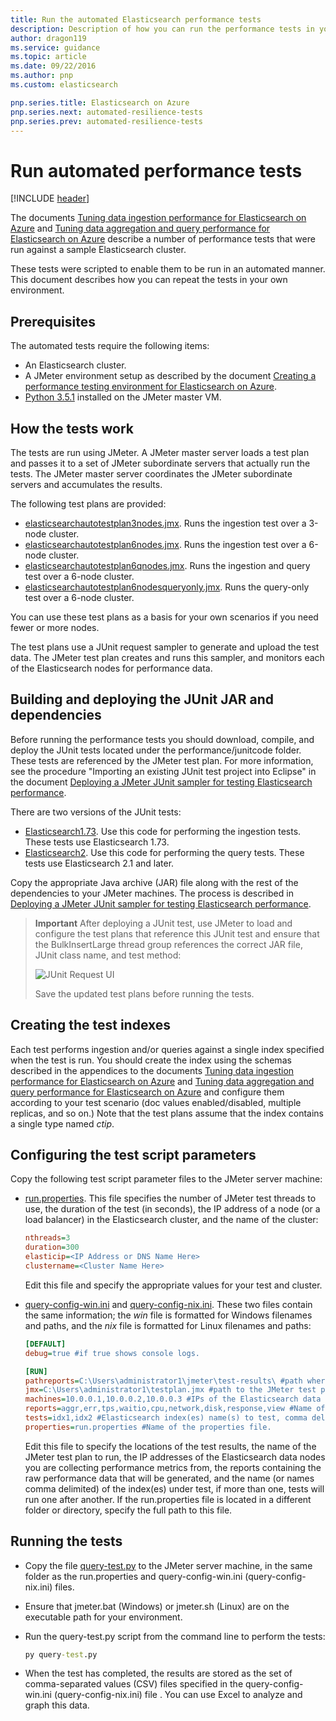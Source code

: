 ```yaml
---
title: Run the automated Elasticsearch performance tests
description: Description of how you can run the performance tests in your own environment.
author: dragon119
ms.service: guidance
ms.topic: article
ms.date: 09/22/2016
ms.author: pnp
ms.custom: elasticsearch

pnp.series.title: Elasticsearch on Azure
pnp.series.next: automated-resilience-tests
pnp.series.prev: automated-resilience-tests
---
```

# Run automated performance tests
[!INCLUDE [header](../_includes/header.md)]

The documents [Tuning data ingestion performance for Elasticsearch on Azure] and [Tuning data aggregation and query performance for Elasticsearch on Azure] describe a number of performance tests that were run against a sample Elasticsearch cluster.

These tests were scripted to enable them to be run in an automated manner. This document describes how you can repeat the tests in your own environment.

## Prerequisites
The automated tests require the following items:

* An Elasticsearch cluster.
* A JMeter environment setup as described by the document [Creating a performance testing environment for Elasticsearch on Azure].
* [Python 3.5.1](https://www.python.org/downloads/release/python-351/) installed on the JMeter master VM.

## How the tests work
The tests are run using JMeter. A JMeter master server loads a test plan and passes it to a set of JMeter subordinate servers that actually run the tests. The JMeter master server coordinates the JMeter subordinate servers and accumulates the results.

The following test plans are provided:

* [elasticsearchautotestplan3nodes.jmx](https://github.com/mspnp/elasticsearch/blob/master/ingestion-and-query-tests/templates/elasticsearchautotestplan3nodes.jmx). Runs the ingestion test over a 3-node cluster.
* [elasticsearchautotestplan6nodes.jmx](https://github.com/mspnp/elasticsearch/blob/master/ingestion-and-query-tests/templates/elasticsearchautotestplan6nodes.jmx). Runs the ingestion test over a 6-node cluster.
* [elasticsearchautotestplan6qnodes.jmx](https://github.com/mspnp/elasticsearch/blob/master/ingestion-and-query-tests/templates/elasticsearchautotestplan6qnodes.jmx). Runs the ingestion and query test over a 6-node cluster.
* [elasticsearchautotestplan6nodesqueryonly.jmx](https://github.com/mspnp/elasticsearch/blob/master/ingestion-and-query-tests/templates/elasticsearchautotestplan6nodesqueryonly.jmx). Runs the query-only test over a 6-node cluster.

You can use these test plans as a basis for your own scenarios if you need fewer or more nodes.

The test plans use a JUnit request sampler to generate and upload the test data. The JMeter test plan creates and runs this sampler, and monitors each of the Elasticsearch nodes for performance data.  

## Building and deploying the JUnit JAR and dependencies
Before running the performance tests you should download, compile, and deploy the JUnit tests located under the performance/junitcode folder. These tests are referenced by the JMeter test plan. For more information, see the procedure "Importing an existing JUnit test project into Eclipse" in the document [Deploying a JMeter JUnit sampler for testing Elasticsearch performance].

There are two versions of the JUnit tests: 

* [Elasticsearch1.73](https://github.com/mspnp/elasticsearch/tree/master/ingestion-and-query-tests/junitcode/elasticsearch1.73). Use this code for performing the ingestion tests. These tests use Elasticsearch 1.73.
* [Elasticsearch2](https://github.com/mspnp/elasticsearch/tree/master/ingestion-and-query-tests/junitcode/elasticsearch2). Use this code for performing the query tests. These tests use Elasticsearch 2.1 and later.

Copy the appropriate Java archive (JAR) file along with the rest of the dependencies to your JMeter machines. The process is described in [Deploying a JMeter JUnit sampler for testing Elasticsearch performance][Deploying a JMeter JUnit sampler for testing Elasticsearch performance]. 

> **Important** After deploying a JUnit test, use JMeter to load and configure the test plans that reference this JUnit test and ensure that the BulkInsertLarge thread group references the correct JAR file, JUnit class name, and test method:
> 
> ![JUnit Request UI](./images/performance-tests-image1.png)
> 
> Save the updated test plans before running the tests.
> 
> 

## Creating the test indexes
Each test performs ingestion and/or queries against a single index specified when the test is run. You should create the index using the schemas described in the appendices to the documents [Tuning data ingestion performance for Elasticsearch on Azure] and [Tuning data aggregation and query performance for Elasticsearch on Azure] and configure them according to your test scenario (doc values enabled/disabled, multiple replicas, and so on.) Note that the test plans assume that the index contains a single type named *ctip*.

## Configuring the test script parameters
Copy the following test script parameter files to the JMeter server machine:

* [run.properties](https://github.com/mspnp/elasticsearch/blob/master/ingestion-and-query-tests/run.properties). This file specifies the number of JMeter test threads to use, the duration of the test (in seconds), the IP address of a node (or a load balancer) in the Elasticsearch cluster, and the name of the cluster:
  
  ```ini
  nthreads=3
  duration=300
  elasticip=<IP Address or DNS Name Here>
  clustername=<Cluster Name Here>
  ```
  
  Edit this file and specify the appropriate values for your test and cluster.
* [query-config-win.ini](https://github.com/mspnp/elasticsearch/blob/master/ingestion-and-query-tests/query-config-win.ini) and [query-config-nix.ini](https://github.com/mspnp/elasticsearch/blob/master/ingestion-and-query-tests/query-config-nix.ini). These two files contain the same information; the *win* file is formatted for Windows filenames and paths, and the *nix* file is formatted for Linux filenames and paths:
  
  ```ini
  [DEFAULT]
  debug=true #if true shows console logs.
  
  [RUN]
  pathreports=C:\Users\administrator1\jmeter\test-results\ #path where tests results are saved.
  jmx=C:\Users\administrator1\testplan.jmx #path to the JMeter test plan.
  machines=10.0.0.1,10.0.0.2,10.0.0.3 #IPs of the Elasticsearch data nodes separated by commas.
  reports=aggr,err,tps,waitio,cpu,network,disk,response,view #Name of the reports separated by commas.
  tests=idx1,idx2 #Elasticsearch index(es) name(s) to test, comma delimited if more than one.
  properties=run.properties #Name of the properties file.
  ```
  
  Edit this file to specify the locations of the test results, the name of the JMeter test plan to run, the IP addresses of the Elasticsearch data nodes you are collecting performance metrics from, the reports containing the raw performance data that will be generated, and the name (or names comma delimited) of the index(es) under test, if more than one, tests will run one after another. If the run.properties file is located in a different folder or directory, specify the full path to this file.

## Running the tests
* Copy the file [query-test.py](https://github.com/mspnp/elasticsearch/blob/master/ingestion-and-query-tests/query-test.py) to the JMeter server machine, in the same folder as the run.properties and query-config-win.ini (query-config-nix.ini) files.
* Ensure that jmeter.bat (Windows) or jmeter.sh (Linux) are on the executable path for your environment.
* Run the query-test.py script from the command line to perform the tests:
  
  ```cmd
  py query-test.py
  ```
* When the test has completed, the results are stored as the set of comma-separated values (CSV) files specified in the query-config-win.ini (query-config-nix.ini) file . You can use Excel to analyze and graph this data.

[Tuning Data Ingestion Performance for Elasticsearch on Azure]: data-ingestion-performance.md
[Tuning Data Aggregation and Query Performance for Elasticsearch on Azure]: data-aggregation-and-query-performance.md
[Creating a Performance Testing Environment for Elasticsearch on Azure]: performance-testing-environment.md
[Deploying a JMeter JUnit Sampler for Testing Elasticsearch Performance]: jmeter-junit-sampler.md
